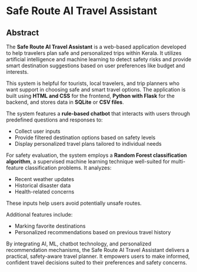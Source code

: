 # Safe Route AI Travel Assistant

## Abstract

The **Safe Route AI Travel Assistant** is a web-based application developed to help travelers plan safe and personalized trips within Kerala. It utilizes artificial intelligence and machine learning to detect safety risks and provide smart destination suggestions based on user preferences like budget and interests.

This system is helpful for tourists, local travelers, and trip planners who want support in choosing safe and smart travel options. The application is built using **HTML and CSS** for the frontend, **Python with Flask** for the backend, and stores data in **SQLite** or **CSV files**.

The system features a **rule-based chatbot** that interacts with users through predefined questions and responses to:
- Collect user inputs  
- Provide filtered destination options based on safety levels  
- Display personalized travel plans tailored to individual needs  

For safety evaluation, the system employs a **Random Forest classification algorithm**, a supervised machine learning technique well-suited for multi-feature classification problems. It analyzes:
- Recent weather updates  
- Historical disaster data  
- Health-related concerns  

These inputs help users avoid potentially unsafe routes.

Additional features include:
- Marking favorite destinations  
- Personalized recommendations based on previous travel history  

By integrating AI, ML, chatbot technology, and personalized recommendation mechanisms, the Safe Route AI Travel Assistant delivers a practical, safety-aware travel planner. It empowers users to make informed, confident travel decisions suited to their preferences and safety concerns.
